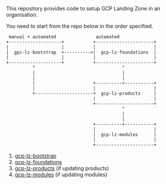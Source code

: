 This repository provides code to setup GCP Landing Zone in an organisation. 

You need to start from the repo below in the order specified.

```code
 manual + automated               automated
+--------------------+           +----------------------+
|                    |           |                      |
|  gpc-lz-bootstrap  +---------->|  gcp-lz-foundations  |
|                    |           |                      |
+--------------------+           +----------------------+
          ^                                 ^
          |                                 |
          |                                 |
          |                      +----------+-----------+
          |                      |                      |
          +----------------------+  gcp-lz-products     |
                                 |                      |
                                 +----------------------+
                                            ^
                                            |
                                            |
                                 +----------+-----------+
                                 |                      |
                                 |  gcp-lz-modules      |
                                 |                      |
                                 +----------------------+
```

1. [gcp-lz-bootstrap](https://github.com/XBankGCPOrg/gcp-lz-bootstrap)
2. [gcp-lz-foundations](https://github.com/XBankGCPOrg/gcp-lz-foundations)
3. [gcp-lz-products](https://github.com/XBankGCPOrg/gcp-lz-products) (if updating products)
4. [gcp-lz-modules](https://github.com/XBankGCPOrg/gcp-lz-modules) (if updating modules)

